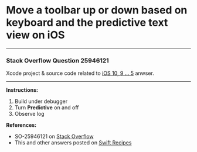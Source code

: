 # Move a toolbar up or down based on keyboard and the predictive text view on iOS

---

### Stack Overflow Question 25946121
Xcode project & source code related to [iOS 10, 9 ... 5](http://stackoverflow.com/a/32147396/218152) anwser.

---

**Instructions:**

1. Build under debugger
2. Turn **Predictive** on and off
3. Observe log

**References:**

- SO-25946121 on [Stack Overflow](http://stackoverflow.com/questions/25946121/move-my-toolbar-up-or-down-based-on-keyboard-and-the-predictive-text-view-ios-8)
- This and other answers posted on [Swift Recipes](http://swiftarchitect.com/recipes/)

